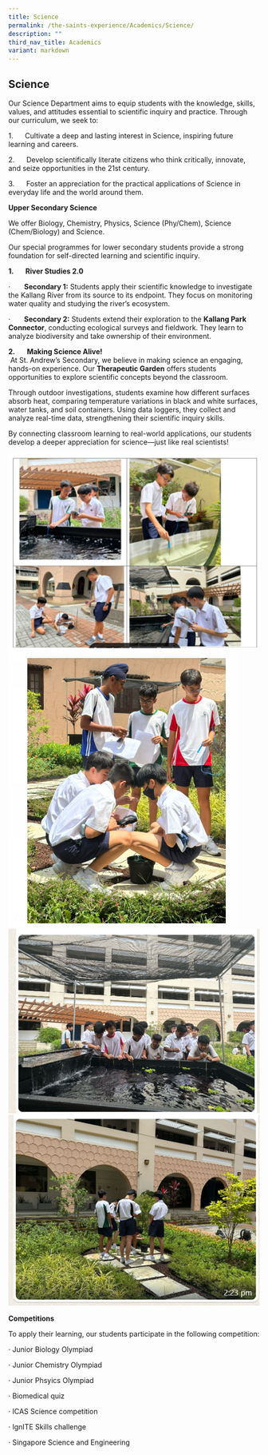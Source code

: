 ```yaml
---
title: Science
permalink: /the-saints-experience/Academics/Science/
description: ""
third_nav_title: Academics
variant: markdown
---
```

## Science



Our Science Department aims to equip students with the knowledge, skills, values, and attitudes essential to scientific inquiry and practice. Through our curriculum, we seek to:

1.&nbsp;&nbsp;&nbsp;&nbsp;&nbsp; Cultivate a deep and lasting interest in Science, inspiring future learning and careers.

2.&nbsp;&nbsp;&nbsp;&nbsp;&nbsp; Develop scientifically literate citizens who think critically, innovate, and seize opportunities in the 21st century.

3.&nbsp;&nbsp;&nbsp;&nbsp;&nbsp; Foster an appreciation for the practical applications of Science in everyday life and the world around them.

**Upper Secondary Science**

We offer Biology, Chemistry, Physics, Science (Phy/Chem), Science (Chem/Biology) and Science.

Our special programmes for lower secondary students provide a strong foundation for self-directed learning and scientific inquiry.

**1.**&nbsp;&nbsp;&nbsp;&nbsp;&nbsp; **River Studies 2.0**

·&nbsp;&nbsp;&nbsp;&nbsp;&nbsp;&nbsp; **Secondary 1:** Students apply their scientific knowledge to investigate the Kallang River from its source to its endpoint. They focus on monitoring water quality and studying the river’s ecosystem.

·&nbsp;&nbsp;&nbsp;&nbsp;&nbsp;&nbsp; **Secondary 2:** Students extend their exploration to the **Kallang Park Connector**, conducting ecological surveys and fieldwork. They learn to analyze biodiversity and take ownership of their environment.

**2.**&nbsp;&nbsp;&nbsp;&nbsp;&nbsp; **Making Science Alive!**  
&nbsp;At St. Andrew’s Secondary, we believe in making science an engaging, hands-on experience. Our **Therapeutic Garden** offers students opportunities to explore scientific concepts beyond the classroom.

Through outdoor investigations, students examine how different surfaces absorb heat, comparing temperature variations in black and white surfaces, water tanks, and soil containers. Using data loggers, they collect and analyze real-time data, strengthening their scientific inquiry skills.

By connecting classroom learning to real-world applications, our students develop a deeper appreciation for science—just like real scientists!

![](/images/Science_Department_Photo_1.png)
![](/images/RiverStudies3.png)![](/images/RiverStudies.png)![](/images/RiverStudies2.png)

         

**Competitions**

To apply their learning, our students participate in the following competition:

·&nbsp;Junior Biology Olympiad

·&nbsp;Junior Chemistry Olympiad

·&nbsp;Junior Phsyics Olympiad

·&nbsp;Biomedical quiz

·&nbsp;ICAS Science competition

·&nbsp;IgnITE Skills challenge

·&nbsp;Singapore Science and Engineering